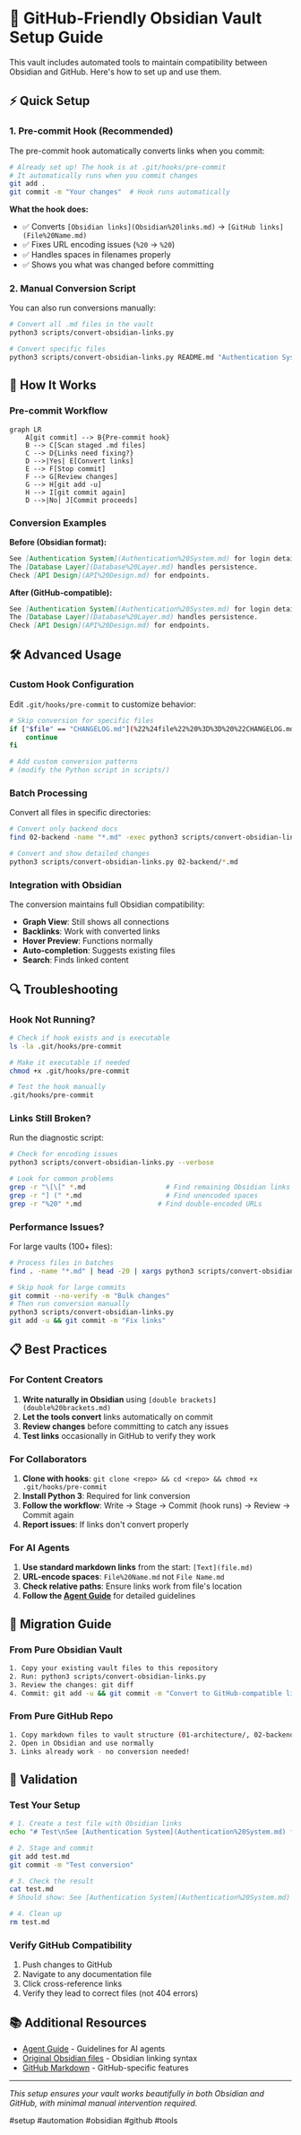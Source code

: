# 🔧 GitHub-Friendly Obsidian Vault Setup Guide

This vault includes automated tools to maintain compatibility between Obsidian and GitHub. Here's how to set up and use them.

## ⚡ Quick Setup

### 1. Pre-commit Hook (Recommended)
The pre-commit hook automatically converts links when you commit:

```bash
# Already set up! The hook is at .git/hooks/pre-commit
# It automatically runs when you commit changes
git add .
git commit -m "Your changes"  # Hook runs automatically
```

**What the hook does:**
- ✅ Converts `[Obsidian links](Obsidian%20links.md)` → `[GitHub links](File%20Name.md)`  
- ✅ Fixes URL encoding issues (`%20` → `%20`)
- ✅ Handles spaces in filenames properly
- ✅ Shows you what was changed before committing

### 2. Manual Conversion Script
You can also run conversions manually:

```bash
# Convert all .md files in the vault
python3 scripts/convert-obsidian-links.py

# Convert specific files  
python3 scripts/convert-obsidian-links.py README.md "Authentication System.md"
```

## 🔄 How It Works

### Pre-commit Workflow
```mermaid
graph LR
    A[git commit] --> B{Pre-commit hook}
    B --> C[Scan staged .md files]
    C --> D{Links need fixing?}
    D -->|Yes| E[Convert links]
    E --> F[Stop commit]
    F --> G[Review changes]
    G --> H[git add -u]
    H --> I[git commit again]
    D -->|No| J[Commit proceeds]
```

### Conversion Examples

**Before (Obsidian format):**
```markdown
See [Authentication System](Authentication%20System.md) for login details.
The [Database Layer](Database%20Layer.md) handles persistence.
Check [API Design](API%20Design.md) for endpoints.
```

**After (GitHub-compatible):**
```markdown
See [Authentication System](Authentication%20System.md) for login details.
The [Database Layer](Database%20Layer.md) handles persistence.  
Check [API Design](API%20Design.md) for endpoints.
```

## 🛠️ Advanced Usage

### Custom Hook Configuration
Edit `.git/hooks/pre-commit` to customize behavior:

```bash
# Skip conversion for specific files
if ["$file" == "CHANGELOG.md"](%22%24file%22%20%3D%3D%20%22CHANGELOG.md%22.md); then
    continue
fi

# Add custom conversion patterns
# (modify the Python script in scripts/)
```

### Batch Processing
Convert all files in specific directories:

```bash
# Convert only backend docs
find 02-backend -name "*.md" -exec python3 scripts/convert-obsidian-links.py {} \;

# Convert and show detailed changes
python3 scripts/convert-obsidian-links.py 02-backend/*.md
```

### Integration with Obsidian
The conversion maintains full Obsidian compatibility:

- **Graph View**: Still shows all connections
- **Backlinks**: Work with converted links  
- **Hover Preview**: Functions normally
- **Auto-completion**: Suggests existing files
- **Search**: Finds linked content

## 🔍 Troubleshooting

### Hook Not Running?
```bash
# Check if hook exists and is executable
ls -la .git/hooks/pre-commit

# Make it executable if needed
chmod +x .git/hooks/pre-commit

# Test the hook manually
.git/hooks/pre-commit
```

### Links Still Broken?
Run the diagnostic script:

```bash
# Check for encoding issues
python3 scripts/convert-obsidian-links.py --verbose

# Look for common problems
grep -r "\[\[" *.md                    # Find remaining Obsidian links
grep -r "] (" *.md                     # Find unencoded spaces  
grep -r "%20" *.md                   # Find double-encoded URLs
```

### Performance Issues?
For large vaults (100+ files):

```bash
# Process files in batches
find . -name "*.md" | head -20 | xargs python3 scripts/convert-obsidian-links.py

# Skip hook for large commits
git commit --no-verify -m "Bulk changes"
# Then run conversion manually
python3 scripts/convert-obsidian-links.py
git add -u && git commit -m "Fix links"
```

## 📋 Best Practices

### For Content Creators

1. **Write naturally in Obsidian** using `[double brackets](double%20brackets.md)`
2. **Let the tools convert** links automatically on commit
3. **Review changes** before committing to catch any issues
4. **Test links** occasionally in GitHub to verify they work

### For Collaborators

1. **Clone with hooks**: `git clone <repo> && cd <repo> && chmod +x .git/hooks/pre-commit`
2. **Install Python 3**: Required for link conversion
3. **Follow the workflow**: Write → Stage → Commit (hook runs) → Review → Commit again
4. **Report issues**: If links don't convert properly

### For AI Agents

1. **Use standard markdown links** from the start: `[Text](file.md)`
2. **URL-encode spaces**: `File%20Name.md` not `File Name.md`  
3. **Check relative paths**: Ensure links work from file's location
4. **Follow the [Agent Guide](agent.md)** for detailed guidelines

## 🔄 Migration Guide

### From Pure Obsidian Vault
```bash
1. Copy your existing vault files to this repository
2. Run: python3 scripts/convert-obsidian-links.py
3. Review the changes: git diff
4. Commit: git add -u && git commit -m "Convert to GitHub-compatible links"
```

### From Pure GitHub Repo
```bash
1. Copy markdown files to vault structure (01-architecture/, 02-backend/, etc.)
2. Open in Obsidian and use normally
3. Links already work - no conversion needed!
```

## 🎯 Validation

### Test Your Setup
```bash
# 1. Create a test file with Obsidian links
echo "# Test\nSee [Authentication System](Authentication%20System.md) for details." > test.md

# 2. Stage and commit
git add test.md
git commit -m "Test conversion"

# 3. Check the result
cat test.md
# Should show: See [Authentication System](Authentication%20System.md) for details.

# 4. Clean up
rm test.md
```

### Verify GitHub Compatibility
1. Push changes to GitHub
2. Navigate to any documentation file
3. Click cross-reference links
4. Verify they lead to correct files (not 404 errors)

## 📚 Additional Resources

- [Agent Guide](agent.md) - Guidelines for AI agents
- [Original Obsidian files](https://obsidian.md/help/How+to/Format+your+notes) - Obsidian linking syntax
- [GitHub Markdown](https://guides.github.com/features/mastering-markdown/) - GitHub-specific features

---

*This setup ensures your vault works beautifully in both Obsidian and GitHub, with minimal manual intervention required.*

#setup #automation #obsidian #github #tools
